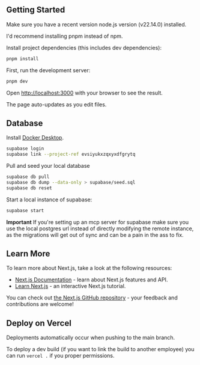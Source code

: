 ## Getting Started

Make sure you have a recent version node.js version (v22.14.0) installed.

I'd recommend installing pnpm instead of npm.

Install project dependencies (this includes dev dependencies):
```bash
pnpm install
```

First, run the development server:

```bash
pnpm dev
```

Open [http://localhost:3000](http://localhost:3000) with your browser to see the result.

The page auto-updates as you edit files.

## Database

Install [Docker Desktop](https://docs.docker.com/desktop/setup/install/mac-install/).

```bash
supabase login
supabase link --project-ref evsiyukxzqxyxdfgrytq
```

Pull and seed your local database
```bash
supabase db pull
supabase db dump --data-only > supabase/seed.sql
supabase db reset
```

Start a local instance of supabase:
```bash
supabase start
```

**Important**
If you're setting up an mcp server for supabase make sure you use the local postgres url instead of directly modifying
the remote instance, as the migrations will get out of sync and can be a pain in the ass to fix.

## Learn More

To learn more about Next.js, take a look at the following resources:

- [Next.js Documentation](https://nextjs.org/docs) - learn about Next.js features and API.
- [Learn Next.js](https://nextjs.org/learn) - an interactive Next.js tutorial.

You can check out [the Next.js GitHub repository](https://github.com/vercel/next.js) - your feedback and contributions are welcome!

## Deploy on Vercel

Deployments automatically occur when pushing to the main branch.

To deploy a dev build (if you want to link the build to another employee) you can run `vercel .`
if you proper permissions.
